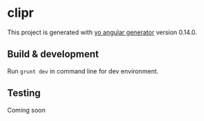 # clipr

This project is generated with [yo angular generator](https://github.com/yeoman/generator-angular)
version 0.14.0.

## Build & development

Run `grunt dev` in command line for dev environment.

## Testing

Coming soon
